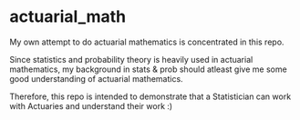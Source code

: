 # actuarial_math
My own attempt to do actuarial mathematics is concentrated in this repo.

Since statistics and probability theory is heavily used in actuarial mathematics, my background in stats & prob should atleast give me some good understanding of actuarial mathematics. 

Therefore, this repo is intended to demonstrate that a Statistician can work with Actuaries and understand their work :)
